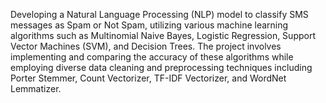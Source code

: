 Developing a Natural Language Processing (NLP) model to classify SMS messages as Spam or Not Spam, utilizing various machine learning algorithms such as Multinomial Naive Bayes, Logistic Regression, Support Vector Machines (SVM), and Decision Trees. The project involves implementing and comparing the accuracy of these algorithms while employing diverse data cleaning and preprocessing techniques including Porter Stemmer, Count Vectorizer, TF-IDF Vectorizer, and WordNet Lemmatizer.






